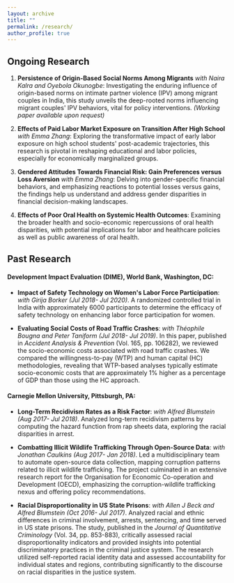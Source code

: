 ```yaml
---
layout: archive
title: ""
permalink: /research/
author_profile: true
---
```


## Ongoing Research 
1. **Persistence of Origin-Based Social Norms Among Migrants** _with Naira Kalra and Oyebola Okunogbe_: Investigating the enduring influence of origin-based norms on intimate partner violence (IPV) among migrant couples in India, this study unveils the deep-rooted norms influencing migrant couples' IPV behaviors, vital for policy interventions. _(Working paper available upon request)_

2. **Effects of Paid Labor Market Exposure on Transition After High School** _with Emma Zhang_: Exploring the transformative impact of early labor exposure on high school students' post-academic trajectories, this research is pivotal in reshaping educational and labor policies, especially for economically marginalized groups.

3. **Gendered Attitudes Towards Financial Risk: Gain Preferences versus Loss Aversion** _with Emma Zhang_: Delving into gender-specific financial behaviors, and emphasizing reactions to potential losses versus gains, the findings help us understand and address gender disparities in financial decision-making landscapes.

4. **Effects of Poor Oral Health on Systemic Health Outcomes**: Examining the broader health and socio-economic repercussions of oral health disparities, with potential implications for labor and healthcare policies as well as public awareness of oral health.

## Past Research 

#### Development Impact Evaluation (DIME), World Bank, Washington, DC:

- **Impact of Safety Technology on Women's Labor Force Participation**: _with Girija Borker (Jul 2018- Jul 2020)_. A randomized controlled trial in India with approximately 6000 participants to determine the efficacy of safety technology on enhancing labor force participation for women.
  
- **Evaluating Social Costs of Road Traffic Crashes**: _with Théophile Bougna and Peter Taniform (Jul 2018- Jul 2019)_. In this paper, published in *Accident Analysis & Prevention* (Vol. 165, pp. 106282), we reviewed the socio-economic costs associated with road traffic crashes. We compared the willingness-to-pay (WTP) and human capital (HC) methodologies, revealing that WTP-based analyses typically estimate socio-economic costs that are approximately 1% higher as a percentage of GDP than those using the HC approach.

#### Carnegie Mellon University, Pittsburgh, PA:
- **Long-Term Recidivism Rates as a Risk Factor**: _with Alfred Blumstein (Aug 2017- Jul 2018)_. Analyzed long-term recidivism patterns by computing the hazard function from rap sheets data, exploring the racial disparities in arrest.

- **Combatting Illicit Wildlife Trafficking Through Open-Source Data**: _with Jonathan Caulkins (Aug 2017- Jan 2018)_. Led a multidisciplinary team to automate open-source data collection, mapping corruption patterns related to illicit wildlife trafficking. The project culminated in an extensive research report for the Organisation for Economic Co-operation and Development (OECD), emphasizing the corruption-wildlife trafficking nexus and offering policy recommendations.

- **Racial Disproportionality in US State Prisons**: _with Allen J Beck and Alfred Blumstein (Oct 2016- Jul 2017)_. Analyzed racial and ethnic differences in criminal involvement, arrests, sentencing, and time served in US state prisons. The study, published in the *Journal of Quantitative Criminology* (Vol. 34, pp. 853-883), critically assessed racial disproportionality indicators and provided insights into potential discriminatory practices in the criminal justice system. The research utilized self-reported racial identity data and assessed accountability for individual states and regions, contributing significantly to the discourse on racial disparities in the justice system.

